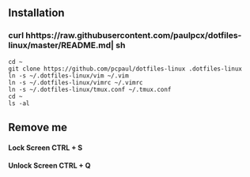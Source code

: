## Installation
### curl hhttps://raw.githubusercontent.com/paulpcx/dotfiles-linux/master/README.md| sh

    cd ~
    git clone https://github.com/pcpaul/dotfiles-linux .dotfiles-linux
    ln -s ~/.dotfiles-linux/vim ~/.vim
    ln -s ~/.dotfiles-linux/vimrc ~/.vimrc
    ln -s ~/.dotfiles-linux/tmux.conf ~/.tmux.conf
    cd ~
    ls -al

## Remove me

#### Lock Screen CTRL + S
#### Unlock Screen CTRL + Q
